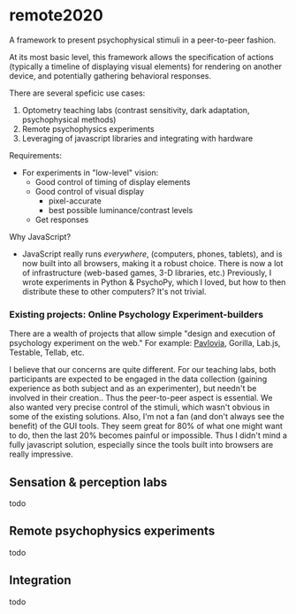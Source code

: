 # remote2020
A framework to present psychophysical stimuli in a peer-to-peer fashion.

At its most basic level, this framework allows the specification of actions (typically a timeline of displaying visual elements) for rendering on another device, and potentially gathering behavioral responses.

There are several speficic use cases:

1. Optometry teaching labs (contrast sensitivity, dark adaptation, psychophysical methods)
1. Remote psychophysics experiments
1. Leveraging of javascript libraries and integrating with hardware

Requirements:
- For experiments in "low-level" vision:
  - Good control of timing of display elements
  - Good control of visual display
    - pixel-accurate
    - best possible luminance/contrast levels
  - Get responses

Why JavaScript?
- JavaScript really runs *everywhere*, (computers, phones, tablets), and is now built into all browsers, making it a robust choice. There is now a lot of infrastructure (web-based games, 3-D libraries, etc.) Previously, I wrote experiments in Python & PsychoPy, which I loved, but how to then distribute these to other computers? It's not trivial.

### Existing projects: Online Psychology Experiment-builders

There are a wealth of projects that allow simple "design and execution of psychology experiment on the web." For example: [Pavlovia](http://pavlovia.org), Gorilla, Lab.js, Testable, Tellab, etc.

I believe that our concerns are quite different. For our teaching labs, both participants are expected to be engaged in the data collection (gaining experience as both subject and as an experimenter), but needn't be involved in their creation.. Thus the peer-to-peer aspect is essential. We also wanted very precise control of the stimuli, which wasn't obvious in some of the existing solutions. Also, I'm not a fan (and don't always see the benefit) of the GUI tools. They seem great for 80% of what one might want to do, then the last 20% becomes painful or impossible. Thus I didn't mind a fully javascript solution, especially since the tools built into browsers are really impressive.

## Sensation & perception labs

todo

## Remote psychophysics experiments

todo

## Integration

todo
